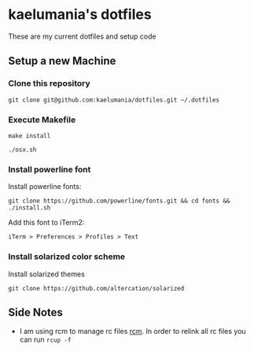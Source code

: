 # kaelumania's dotfiles

These are my current dotfiles and setup code

## Setup a new Machine

### Clone this repository

`git clone git@github.com:kaelumania/dotfiles.git ~/.dotfiles`

### Execute Makefile

`make install`

`./osx.sh`

### Install powerline font

Install powerline fonts:

`git clone https://github.com/powerline/fonts.git && cd fonts && ./install.sh`

Add this font to iTerm2:

`iTerm > Preferences > Profiles > Text`

### Install solarized color scheme

Install solarized themes

`git clone https://github.com/altercation/solarized`

## Side Notes

* I am using rcm to manage rc files [rcm](https://github.com/thoughtbot/rcm). In order to relink all rc files you can run `rcup -f`
